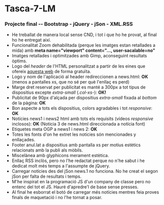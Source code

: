 # Tasca-7-LM
### Projecte final -- Bootstrap - jQuery - jSon - XML.RSS

- He treballat de manera local sense CND, i tot i que ho he provat, al final ho he entregat així.
- Funcionalitat Zoom dehabilitada (perque les imatges estan retallades a mida) amb **meta name="viewport" content="..., user-sacalable=no"**
- Imatges retallades i optimitzades amb Gimp, aconseguint resultats òptims.
- Logo del _header_ de l'HTML personalitzat a partir de les eines que ofereix [aquesta web][] de forma gratuïta.
- Logo y nom de l'aplicació al header redireccionen a news.html: **OK** (menos a pantalles xs, que no sé per què l'enllaç es perd)
- Marge dret reservat per publicitat es manté a 300px a tot tipus de dispositius excepte _extra-small_ (_.col-xs-_): **OK!** 
- Publicitat de 90px d'alçada per dispositius _extra-small_ fixada al _bottom_ de la pàgina: **OK**
- Bon aspecte a tots els dispositius, colors agradables i tot _responsive_: **OK**
- Notícies news1 i news2 html amb tots els requisits (vídeos _responsive_ inclosos): **OK** (Notícia 3 de news.html direccionada a notícia font)
- Etiquetes meta OGP a news1 i news 2: **OK**
- Totes les fonts d'on he extret les noticies són mencionades y enllaçades.
- Footer anul.lat a dispositius amb pantalla xs per motius estètics relacionats amb la publi als mòbils.
- Miscelànea amb glyphicons merament estètica.
- Enllaç RSS inclòs, pero no l'he redactat perque no n'he sabut i he dedicat molt més temps a l'assumpte de jQuery.
- Carregar notícies des del jSon news.1 no funciona. No he creat el segon jSon per falta de resultats i temps.
- M'he inspirat en la programació JS d'un company de classe pero no entenc del tot el JS. Hauré d'apredre'l de base sense presses.
- Al final he esborrat el botó de carregar més notícies mentres feia proves finals de maquetació i no l'he tornat a posar.


[aquesta web]: https://preview.freelogodesign.org/?lang=EN
